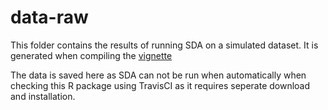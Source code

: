# data-raw

This folder contains the results of running SDA on a simulated dataset. It is generated when compiling the [vignette](../vignettes/vignette.md)

The data is saved here as SDA can not be run when automatically when checking this R package using TravisCI as it requires seperate download and installation.